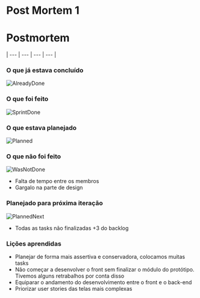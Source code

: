 # Post Mortem 1

# **Postmortem**

| --- | --- | --- | --- |

### **O que já estava concluído**

![AlreadyDone](Postmortem1/AlreadyDone.png)

### **O que foi feito**

![SprintDone](Postmortem1/SprintDone.png)

### **O que estava planejado**

![Planned](Postmortem1/Planned.png)

### **O que não foi feito**

![WasNotDone](Postmortem1/WasNotDone.png)

- Falta de tempo entre os membros
- Gargalo na parte de design

### **Planejado para próxima iteração**

![PlannedNext](Postmortem1/PlannedNext.png)

- Todas as tasks não finalizadas +3 do backlog

### **Lições aprendidas**

- Planejar de forma mais assertiva e conservadora, colocamos muitas tasks
- Não começar a desenvolver o front sem finalizar o módulo do protótipo. Tivemos alguns retrabalhos por conta disso
- Equiparar o andamento do desenvolvimento entre o front e o back-end
- Priorizar user stories das telas mais complexas
